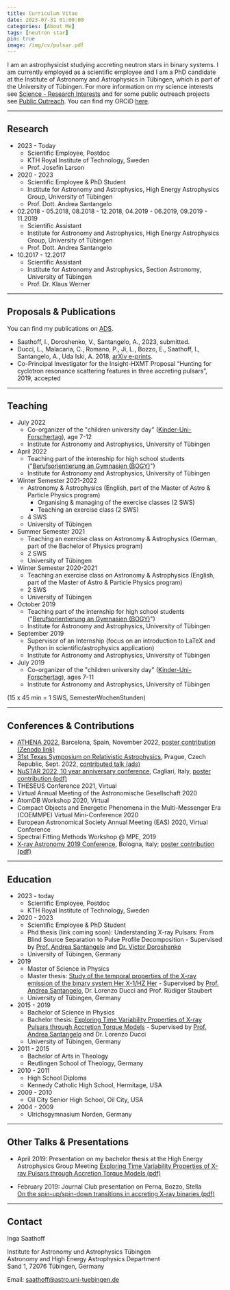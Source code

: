 ```yaml
---
title: Curriculum Vitae
date: 2023-07-31 01:00:00
categories: [About Me]
tags: [neutron star]
pin: true
image: /img/cv/pulsar.pdf
---
```


I am an astrophysicist studying accreting neutron stars in binary systems. I am currently employed as a scientific employee and I am a PhD candidate at the Institute of Astronomy and Astrophysics in Tübingen, which is part of the University of Tübingen. For more information on my science interests see [Science - Research Interests](https://isaathoff.github.io/posts/science/) and for some public outreach projects see [Public Outreach](https://isaathoff.github.io/categories/public-outreach/). You can find my ORCiD [here](https://orcid.org/0000-0002-3068-7275).

---
## Research

- 2023 - Today
    - Scientific Employee, Postdoc
    - KTH Royal Institute of Technology, Sweden
    - Prof. Josefin Larson
- 2020 - 2023
    - Scientific Employee & PhD Student
    - Institute for Astronomy and Astrophysics, High Energy Astrophysics Group, University of Tübingen
    - Prof. Dott. Andrea Santangelo
- 02.2018 - 05.2018, 08.2018 - 12.2018, 04.2019 - 06.2019, 09.2019 - 11.2019
    - Scientific Assistant
    - Institute for Astronomy and Astrophysics, High Energy Astrophysics Group, University of Tübingen
    - Prof. Dott. Andrea Santangelo
- 10.2017 - 12.2017
    - Scientific Assistant
    - Institute for Astronomy and Astrophysics, Section Astronomy, University of Tübingen
    - Prof. Dr. Klaus Werner

---

## Proposals & Publications

You can find my publications on [ADS](https://ui.adsabs.harvard.edu/search/q=author%3A(%22saathoff%2C%20inga%22)&sort=date%20desc%2C%20bibcode%20desc&p_=0).

- Saathoff, I., Doroshenko, V., Santangelo, A., 2023, submitted.
- Ducci, L., Malacaria, C., Romano, P., Ji, L., Bozzo, E., Saathoff, I., Santangelo, A., Uda Iski, A. 2018, [arXiv e-prints](https://arxiv.org/abs/1811.12795).
- Co-Principal Investigator for the Insight-HXMT Proposal “Hunting for cyclotron resonance scattering features in three accreting pulsars”, 2019, accepted

---

## Teaching

- July 2022
    - Co-organizer of the "children university day" ([Kinder-Uni-Forschertag](https://uni-tuebingen.de/de/160168)), age 7-12
    - Institute for Astronomy and Astrophysics, University of Tübingen
- April 2022
    - Teaching part of the internship for high school students ("[Berufsorientierung an Gymnasien (BOGY)](https://uni-tuebingen.de/fakultaeten/mathematisch-naturwissenschaftliche-fakultaet/fachbereiche/physik/institute/astronomie-astrophysik/institut/astronomie/schulen/)")
    - Institute for Astronomy and Astrophysics, University of Tübingen
- Winter Semester 2021-2022
    - Astronomy & Astrophysics (English, part of the Master of Astro & Particle Physics program)
        - Organising & managing of the exercise classes (2 SWS)
        - Teaching an exercise class (2 SWS)
    - 4 SWS
    - University of Tübingen
- Summer Semester 2021
    - Teaching an exercise class on Astronomy & Astrophysics (German, part of the Bachelor of Physics program)
    - 2 SWS
    - University of Tübingen
- Winter Semester 2020-2021
    - Teaching an exercise class on Astronomy & Astrophysics (English, part of the Master of Astro & Particle Physics program)
    - 2 SWS
    - University of Tübingen
- October 2019
    - Teaching part of the internship for high school students ("[Berufsorientierung an Gymnasien (BOGY)](https://uni-tuebingen.de/fakultaeten/mathematisch-naturwissenschaftliche-fakultaet/fachbereiche/physik/institute/astronomie-astrophysik/institut/astronomie/schulen/)")
    - Institute for Astronomy and Astrophysics, University of Tübingen
- September 2019
    - Supervisor of an Internship (focus on an introduction to LaTeX and Python in scientific/astrophysics application)
    - Institute for Astronomy and Astrophysics, University of Tübingen
- July 2019
    - Co-organizer of the "children university day" ([Kinder-Uni-Forschertag](https://uni-tuebingen.de/de/160168)), ages 7-11
    - Institute for Astronomy and Astrophysics, University of Tübingen

(15 x 45 min = 1 SWS, SemesterWochenStunden)

---

## Conferences & Contributions

- [ATHENA 2022](https://isaathoff.github.io/posts/athena/), Barcelona, Spain, November 2022, [poster contribution (Zenodo link)](https://zenodo.org/record/7228995#.Y2uSDy-B3Rb)
- [31st Texas Symposium on Relativistic Astrophysics](https://isaathoff.github.io/posts/texas-symposium/), Prague, Czech Republic, Sept. 2022, [contributed talk (ads)](https://ui.adsabs.harvard.edu/abs/2022tsra.confE.120S/abstract)
- [NuSTAR 2022, 10 year anniversary conference](https://isaathoff.github.io/posts/nustar/), Cagliari, Italy,
    [poster contribution (pdf)](/img/science/NuSTAR2022_Poster_Draft_9_-_final_print.pdf)
- THESEUS Conference 2021, Virtual
- Virtual Annual Meeting of the Astronomische Gesellschaft 2020
- AtomDB Workshop 2020, Virtual
- Compact Objects and Energetic Phenomena in the Multi-Messenger Era (COEMMPE) Virtual Mini-Conference 2020
- European Astronomical Society Annual Meeting (EAS) 2020, Virtual Conference
- Spectral Fitting Methods Workshop @ MPE, 2019
- [X-ray Astronomy 2019 Conference](https://isaathoff.github.io/posts/x-ray-astronomy/), Bologna, Italy;
    [poster contribution (pdf)](/img/science/OAO_Poster.pdf)

---

## Education

- 2023 - today
    - Scientific Employee, Postdoc
    - KTH Royal Institute of Technology, Sweden
- 2020 - 2023
    - Scientific Employee & PhD Student
    - Phd thesis (link coming soon): Understanding X-ray Pulsars: From Blind Source Separation to Pulse Profile Decomposition - Supervised by [Prof. Andrea Santangelo](https://uni-tuebingen.de/fakultaeten/mathematisch-naturwissenschaftliche-fakultaet/fachbereiche/physik/institute/astronomie-astrophysik/institut/astronomie/forschung/prof-santangelo-abteilung-hochenergieastrophysik/ueber-uns/santangelo-persoenliche-seite/) and [Dr. Victor Doroshenko](https://doroshv.github.io)
    - University of Tübingen, Germany
- 2019
    - Master of Science in Physics
    - Master thesis: [Study of the temporal properties of the X-ray emission of the binary system Her X-1/HZ Her](https://isaathoff.github.io/posts/master/) - Supervised by [Prof. Andrea Santangelo](https://uni-tuebingen.de/fakultaeten/mathematisch-naturwissenschaftliche-fakultaet/fachbereiche/physik/institute/astronomie-astrophysik/institut/astronomie/forschung/prof-santangelo-abteilung-hochenergieastrophysik/ueber-uns/santangelo-persoenliche-seite/), Dr. Lorenzo Ducci and Prof. Rüdiger Staubert
    - University of Tübingen, Germany
- 2015 - 2019
    - Bachelor of Science in Physics
    - Bachelor thesis: [Exploring Time Variability Properties of X-ray Pulsars through Accretion Torque Models](hhttps://isaathoff.github.io/posts/bachelor/) - Supervised by [Prof. Andrea Santangelo](https://uni-tuebingen.de/fakultaeten/mathematisch-naturwissenschaftliche-fakultaet/fachbereiche/physik/institute/astronomie-astrophysik/institut/astronomie/forschung/prof-santangelo-abteilung-hochenergieastrophysik/ueber-uns/santangelo-persoenliche-seite/) and Dr. Lorenzo Ducci
    - University of Tübingen, Germany
- 2011 - 2015
    - Bachelor of Arts in Theology
    - Reutlingen School of Theology, Germany
- 2010 - 2011
    - High School Diploma
    - Kennedy Catholic High School, Hermitage, USA
- 2009 - 2010
    - Oil City Senior High School, Oil City, USA
- 2004 - 2009
    - Ulrichsgymnasium Norden, Germany


---

## Other Talks & Presentations

- April 2019: Presentation on my bachelor thesis at the High Energy Astrophysics Group Meeting
 [Exploring Time Variability Properties of X-ray Pulsars through Accretion Torque Models (pdf)](/img/science/HEA_Group_Meeting_20190426.pdf)
    
- February 2019: Journal Club presentation on Perna, Bozzo, Stella    
    [On the spin-up/spin-down transitions in accreting X-ray binaries (pdf)](/img/science/JC.pdf)

---
## Contact

Inga Saathoff

Institute for Astronomy und Astrophysics Tübingen\
Astronomy and High Energy Astrophysics Department\
Sand 1, 72076 Tübingen, Germany

Email: [saathoff@astro.uni-tuebingen.de](mailto:saathoff@astro.uni-tuebingen.de)